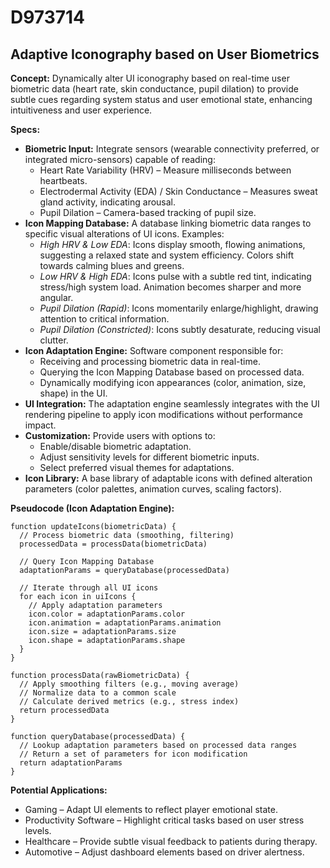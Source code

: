 # D973714

## Adaptive Iconography based on User Biometrics

**Concept:** Dynamically alter UI iconography based on real-time user biometric data (heart rate, skin conductance, pupil dilation) to provide subtle cues regarding system status and user emotional state, enhancing intuitiveness and user experience.

**Specs:**

*   **Biometric Input:** Integrate sensors (wearable connectivity preferred, or integrated micro-sensors) capable of reading:
    *   Heart Rate Variability (HRV) – Measure milliseconds between heartbeats.
    *   Electrodermal Activity (EDA) / Skin Conductance – Measures sweat gland activity, indicating arousal.
    *   Pupil Dilation – Camera-based tracking of pupil size.
*   **Icon Mapping Database:**  A database linking biometric data ranges to specific visual alterations of UI icons.  Examples:
    *   *High HRV & Low EDA*: Icons display smooth, flowing animations, suggesting a relaxed state and system efficiency. Colors shift towards calming blues and greens.
    *   *Low HRV & High EDA*: Icons pulse with a subtle red tint, indicating stress/high system load. Animation becomes sharper and more angular.
    *   *Pupil Dilation (Rapid)*: Icons momentarily enlarge/highlight, drawing attention to critical information.
    *   *Pupil Dilation (Constricted)*: Icons subtly desaturate, reducing visual clutter.
*   **Icon Adaptation Engine:** Software component responsible for:
    *   Receiving and processing biometric data in real-time.
    *   Querying the Icon Mapping Database based on processed data.
    *   Dynamically modifying icon appearances (color, animation, size, shape) in the UI.
*   **UI Integration:** The adaptation engine seamlessly integrates with the UI rendering pipeline to apply icon modifications without performance impact.
*   **Customization:** Provide users with options to:
    *   Enable/disable biometric adaptation.
    *   Adjust sensitivity levels for different biometric inputs.
    *   Select preferred visual themes for adaptations.
*   **Icon Library:**  A base library of adaptable icons with defined alteration parameters (color palettes, animation curves, scaling factors).

**Pseudocode (Icon Adaptation Engine):**

```
function updateIcons(biometricData) {
  // Process biometric data (smoothing, filtering)
  processedData = processData(biometricData)

  // Query Icon Mapping Database
  adaptationParams = queryDatabase(processedData)

  // Iterate through all UI icons
  for each icon in uiIcons {
    // Apply adaptation parameters
    icon.color = adaptationParams.color
    icon.animation = adaptationParams.animation
    icon.size = adaptationParams.size
    icon.shape = adaptationParams.shape
  }
}

function processData(rawBiometricData) {
  // Apply smoothing filters (e.g., moving average)
  // Normalize data to a common scale
  // Calculate derived metrics (e.g., stress index)
  return processedData
}

function queryDatabase(processedData) {
  // Lookup adaptation parameters based on processed data ranges
  // Return a set of parameters for icon modification
  return adaptationParams
}
```

**Potential Applications:**

*   Gaming – Adapt UI elements to reflect player emotional state.
*   Productivity Software – Highlight critical tasks based on user stress levels.
*   Healthcare – Provide subtle visual feedback to patients during therapy.
*   Automotive – Adjust dashboard elements based on driver alertness.